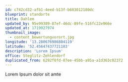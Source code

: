 ```yaml
---
id: c742cd32-afb1-4eed-b13f-b683012180dc
blueprint: standorte
title: Dahlem
updated_by: 95e99389-87ef-46dc-89fe-516fc22e966e
updated_at: 1719927974
thumbnail_image:
  - content_bewertungvorort.jpg
longitude: '13.280676986804119'
latitude: '52.45647437721103'
description: 'Lorem Ipsum'
office: Steglitz-Zehlendorf
duplicated_from: 6292f0fd-87ee-45bb-a95a-a1d363c02372
---
```

Lorem Ipsum dolor sit amte
